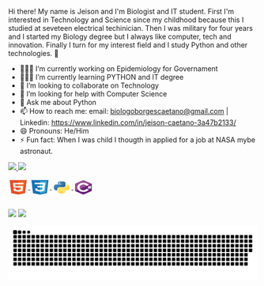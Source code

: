  Hi there! My name is Jeison and I'm Biologist and IT student. First I'm interested in Technology and Science since my childhood because this I studied at seveteen electrical techinician. Then I was military for four years and I started my Biology degree but I always like computer, tech and innovation. Finally I turn for my interest field and I study Python and other technologies.  👋


- 👨🏽‍🔬 I’m currently working on Epidemiology for Governament
- 👨🏽‍💻 I’m currently learning PYTHON and IT degree
- 👯 I’m looking to collaborate on Technology
- 🤔 I’m looking for help with Computer Science
- 💬 Ask me about Python
- 📫 How to reach me: email: biologoborgescaetano@gmail.com | Linkedin: https://www.linkedin.com/in/jeison-caetano-3a47b2133/
- 😄 Pronouns: He/Him
- ⚡ Fun fact: When I was child I thougth in applied for a job  at NASA mybe astronaut.

<div>
  <a href="https://github.com/GamaCaetano">
  <img height="180em" src="https://github-readme-stats.vercel.app/api?username=GamaCaetano&show_icons=true&theme=dark&include_all_commits=true&count_private=true"/>
  <img height="180em" src="https://github-readme-stats.vercel.app/api/top-langs/?username=GamaCaetano&layout=compact&langs_count=16&theme=dark"/>
</div>
  <div style="display: inline_block"><br>
  <img align="center" alt="Rafa-HTML" height="30" width="40" src="https://raw.githubusercontent.com/devicons/devicon/master/icons/html5/html5-original.svg">
  <img align="center" alt="Rafa-CSS" height="30" width="40" src="https://raw.githubusercontent.com/devicons/devicon/master/icons/css3/css3-original.svg">
  <img align="center" alt="Rafa-Python" height="30" width="40" src="https://raw.githubusercontent.com/devicons/devicon/master/icons/python/python-original.svg">
  <img align="center" alt="Rafa-Csharp" height="30" width="40" src="https://raw.githubusercontent.com/devicons/devicon/master/icons/csharp/csharp-original.svg">

</div>
  
  ##
  <div>
 
  <a href = "mailto:contato@biologoborgescaetano@gmail.com"><img src="https://img.shields.io/badge/-Gmail-%23333?style=for-the-badge&logo=gmail&logoColor=white" target="_blank"></a>
  <a href="https://www.linkedin.com/in/jeison-caetano-3a47b2133/" target="_blank"><img src="https://img.shields.io/badge/-LinkedIn-%230077B5?style=for-the-badge&logo=linkedin&logoColor=white" target="_blank"></a> 
  
  ![Snake animation](https://github.com/GamaCaetano/GamaCaetano/blob/output/github-contribution-grid-snake.svg)
  </div>
